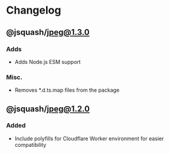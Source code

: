 # Changelog

## @jsquash/jpeg@1.3.0

### Adds

- Adds Node.js ESM support

### Misc.

- Removes *.d.ts.map files from the package

## @jsquash/jpeg@1.2.0

### Added 

- Include polyfills for Cloudflare Worker environment for easier compatibility
